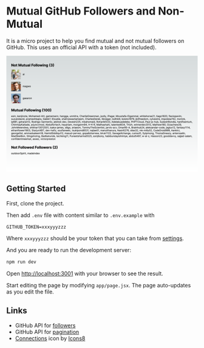 # Mutual GitHub Followers and Non-Mutual

It is a micro project to help you find mutual and not mutual followers on GitHub. This uses an official API with a token (not included).

![Demo screenshot](https://raw.githubusercontent.com/bouvens/mutual-github/main/screenshot.png)

## Getting Started

First, clone the project.

Then add `.env` file with content similar to `.env.example` with

```dotenv
GITHUB_TOKEN=xxxyyyzzz
```

Where `xxxyyyzzz` should be your token that you can take from [settings](https://github.com/settings/tokens).

And you are ready to run the development server:

```bash
npm run dev
```

Open [http://localhost:3001](http://localhost:3001) with your browser to see the result.

Start editing the page by modifying `app/page.jsx`. The page auto-updates as you edit the file.

## Links
* GitHub API for [followers](https://docs.github.com/en/rest/users/followers)
* GitHub API for [pagination](https://docs.github.com/en/rest/using-the-rest-api/using-pagination-in-the-rest-api)
* <a target="_blank" href="https://icons8.com/icon/92484/safety-collection-place">Connections</a> icon by <a target="_blank" href="https://icons8.com">Icons8</a>
